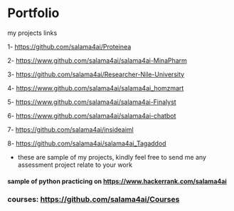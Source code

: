 # Portfolio
my projects links

1- https://github.com/salama4ai/Proteinea

2- https://www.github.com/salama4ai/salama4ai-MinaPharm

3- https://github.com/salama4ai/Researcher-Nile-University

4- https://www.github.com/salama4ai/salama4ai_homzmart

5- https://www.github.com/salama4ai/salama4ai-Finalyst

6- https://www.github.com/salama4ai/salama4ai-chatbot

7- https://github.com/salama4ai/insideaiml

8- https://github.com/salama4ai/salama4ai_Tagaddod

- these are sample of my projects, kindly feel free to send me any assessment project relate to your work

#### sample of python practicing on https://www.hackerrank.com/salama4ai

### courses: https://github.com/salama4ai/Courses



